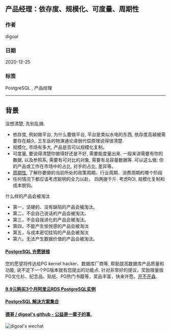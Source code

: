 ## 产品经理：依存度、规模化、可度量、周期性  
  
### 作者  
digoal  
  
### 日期  
2020-12-25  
  
### 标签  
PostgreSQL , 产品经理  
  
----  
  
## 背景  
没想清楚, 先别乱搞.    
  
- 依存度, 例如做平台, 为什么要做平台, 平台是类似水电的东西, 依存度高越被需要存在越久. 王东岳的物演通论递弱代偿原理说得很清楚.     
- 规模化, 市场有多大, 产品是否可以规模化复制。    
- 可度量, 要说得清楚你做得好还是不好, 需要能度量出来. 一般来讲需要有你的数据, 以及参照系, 需要有可对比的对象, 需要有总容量数据等.  可以这么做: 你的产品或工作在市场中的占比, 对手的占比, 差异等。      
- [周期性](https://baike.baidu.com/item/%E7%BB%8F%E6%B5%8E%E5%91%A8%E6%9C%9F), 了解你要做的当前所处的政策周期、行业周期、消费周期的哪个阶段  
- 任何情况下都应该考虑聪明的全力以赴， 四两拨千斤. 考虑ROI, 规模化复制和成本脱钩。     
  
什么样的产品会被淘汰   
- 第一，坚硬的、没有缺陷的产品会被淘汰。
- 第二，不会自己说话的产品会被淘汰。
- 第三，不会自我进化的产品会被淘汰。
- 第四，不能产生愉悦感的产品会被淘汰
- 第五，与成本密切挂钩的产品会被淘汰
- 第六，无法产生数据价值的产品会被淘汰。
  
  
  
#### [PostgreSQL 许愿链接](https://github.com/digoal/blog/issues/76 "269ac3d1c492e938c0191101c7238216")
您的愿望将传达给PG kernel hacker、数据库厂商等, 帮助提高数据库产品质量和功能, 说不定下一个PG版本就有您提出的功能点. 针对非常好的提议，奖励限量版PG文化衫、纪念品、贴纸、PG热门书籍等，奖品丰富，快来许愿。[开不开森](https://github.com/digoal/blog/issues/76 "269ac3d1c492e938c0191101c7238216").  
  
  
#### [9.9元购买3个月阿里云RDS PostgreSQL实例](https://www.aliyun.com/database/postgresqlactivity "57258f76c37864c6e6d23383d05714ea")
  
  
#### [PostgreSQL 解决方案集合](https://yq.aliyun.com/topic/118 "40cff096e9ed7122c512b35d8561d9c8")
  
  
#### [德哥 / digoal's github - 公益是一辈子的事.](https://github.com/digoal/blog/blob/master/README.md "22709685feb7cab07d30f30387f0a9ae")
  
  
![digoal's wechat](../pic/digoal_weixin.jpg "f7ad92eeba24523fd47a6e1a0e691b59")
  
